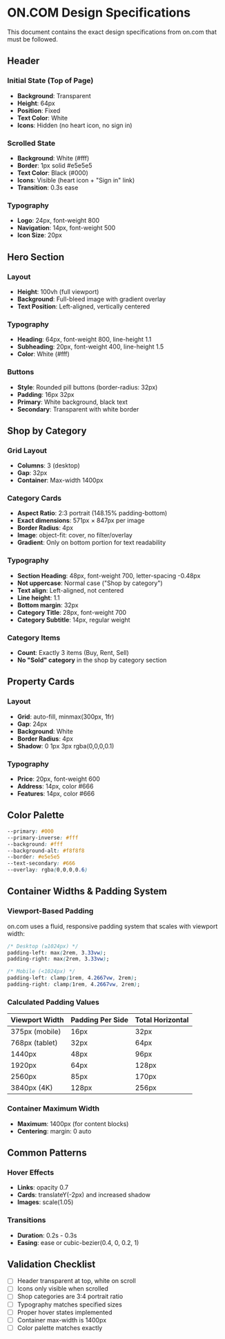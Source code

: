 # ON.COM Design Specifications

This document contains the exact design specifications from on.com that must be followed.

## Header

### Initial State (Top of Page)
- **Background**: Transparent
- **Height**: 64px
- **Position**: Fixed
- **Text Color**: White
- **Icons**: Hidden (no heart icon, no sign in)

### Scrolled State
- **Background**: White (#fff)
- **Border**: 1px solid #e5e5e5
- **Text Color**: Black (#000)
- **Icons**: Visible (heart icon + "Sign in" link)
- **Transition**: 0.3s ease

### Typography
- **Logo**: 24px, font-weight 800
- **Navigation**: 14px, font-weight 500
- **Icon Size**: 20px

## Hero Section

### Layout
- **Height**: 100vh (full viewport)
- **Background**: Full-bleed image with gradient overlay
- **Text Position**: Left-aligned, vertically centered

### Typography
- **Heading**: 64px, font-weight 800, line-height 1.1
- **Subheading**: 20px, font-weight 400, line-height 1.5
- **Color**: White (#fff)

### Buttons
- **Style**: Rounded pill buttons (border-radius: 32px)
- **Padding**: 16px 32px
- **Primary**: White background, black text
- **Secondary**: Transparent with white border

## Shop by Category

### Grid Layout
- **Columns**: 3 (desktop)
- **Gap**: 32px
- **Container**: Max-width 1400px

### Category Cards
- **Aspect Ratio**: 2:3 portrait (148.15% padding-bottom)
- **Exact dimensions**: 571px × 847px per image
- **Border Radius**: 4px
- **Image**: object-fit: cover, no filter/overlay
- **Gradient**: Only on bottom portion for text readability

### Typography
- **Section Heading**: 48px, font-weight 700, letter-spacing -0.48px
- **Not uppercase**: Normal case ("Shop by category")
- **Text align**: Left-aligned, not centered
- **Line height**: 1.1
- **Bottom margin**: 32px
- **Category Title**: 28px, font-weight 700
- **Category Subtitle**: 14px, regular weight

### Category Items
- **Count**: Exactly 3 items (Buy, Rent, Sell)
- **No "Sold" category** in the shop by category section

## Property Cards

### Layout
- **Grid**: auto-fill, minmax(300px, 1fr)
- **Gap**: 24px
- **Background**: White
- **Border Radius**: 4px
- **Shadow**: 0 1px 3px rgba(0,0,0,0.1)

### Typography
- **Price**: 20px, font-weight 600
- **Address**: 14px, color #666
- **Features**: 14px, color #666

## Color Palette

```css
--primary: #000
--primary-inverse: #fff
--background: #fff
--background-alt: #f8f8f8
--border: #e5e5e5
--text-secondary: #666
--overlay: rgba(0,0,0,0.6)
```

## Container Widths & Padding System

### Viewport-Based Padding
on.com uses a fluid, responsive padding system that scales with viewport width:

```css
/* Desktop (≥1024px) */
padding-left: max(2rem, 3.33vw);
padding-right: max(2rem, 3.33vw);

/* Mobile (<1024px) */
padding-left: clamp(1rem, 4.2667vw, 2rem);
padding-right: clamp(1rem, 4.2667vw, 2rem);
```

### Calculated Padding Values
| Viewport Width | Padding Per Side | Total Horizontal |
|----------------|------------------|------------------|
| 375px (mobile) | 16px            | 32px            |
| 768px (tablet) | 32px            | 64px            |
| 1440px         | 48px            | 96px            |
| 1920px         | 64px            | 128px           |
| 2560px         | 85px            | 170px           |
| 3840px (4K)    | 128px           | 256px           |

### Container Maximum Width
- **Maximum**: 1400px (for content blocks)
- **Centering**: margin: 0 auto

## Common Patterns

### Hover Effects
- **Links**: opacity 0.7
- **Cards**: translateY(-2px) and increased shadow
- **Images**: scale(1.05)

### Transitions
- **Duration**: 0.2s - 0.3s
- **Easing**: ease or cubic-bezier(0.4, 0, 0.2, 1)

## Validation Checklist

- [ ] Header transparent at top, white on scroll
- [ ] Icons only visible when scrolled
- [ ] Shop categories are 3:4 portrait ratio
- [ ] Typography matches specified sizes
- [ ] Proper hover states implemented
- [ ] Container max-width is 1400px
- [ ] Color palette matches exactly